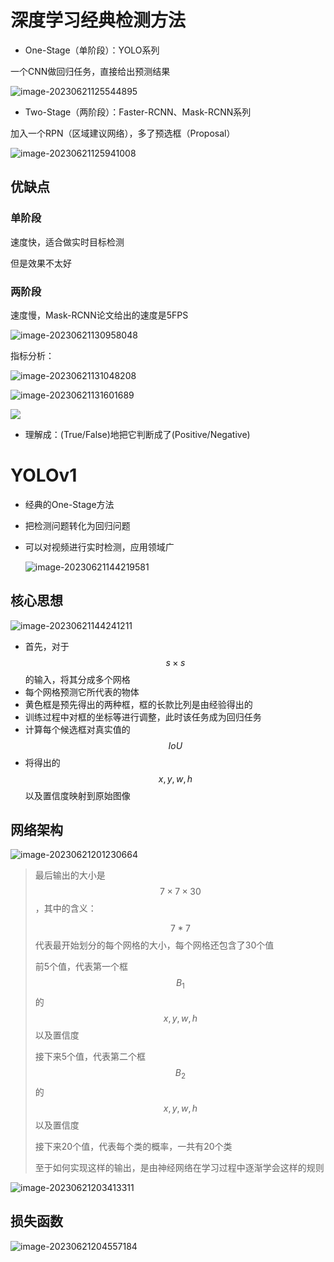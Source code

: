 

# 深度学习经典检测方法

- One-Stage（单阶段）：YOLO系列

一个CNN做回归任务，直接给出预测结果

![image-20230621125544895](./.assets/image-20230621125544895.png)



- Two-Stage（两阶段）：Faster-RCNN、Mask-RCNN系列

加入一个RPN（区域建议网络），多了预选框（Proposal）

![image-20230621125941008](./.assets/image-20230621125941008.png)



## 优缺点

### 单阶段

速度快，适合做实时目标检测

但是效果不太好



### 两阶段

速度慢，Mask-RCNN论文给出的速度是5FPS

![image-20230621130958048](./.assets/image-20230621130958048.png)



指标分析：

![image-20230621131048208](./.assets/image-20230621131048208.png)



![image-20230621131601689](./.assets/image-20230621131601689.png)



![](./.assets/Precisionrecall.svg)

- 理解成：(True/False)地把它判断成了(Positive/Negative)



# YOLOv1

- 经典的One-Stage方法
- 把检测问题转化为回归问题
- 可以对视频进行实时检测，应用领域广

  ![image-20230621144219581](./.assets/image-20230621144219581.png)



## 核心思想

![image-20230621144241211](./.assets/image-20230621144241211.png)



- 首先，对于 $$s \times s$$ 的输入，将其分成多个网格
- 每个网格预测它所代表的物体 
- 黄色框是预先得出的两种框，框的长款比列是由经验得出的
- 训练过程中对框的坐标等进行调整，此时该任务成为回归任务
- 计算每个候选框对真实值的 $$IoU$$
- 将得出的 $$x, y, w, h$$ 以及置信度映射到原始图像





## 网络架构

![image-20230621201230664](./.assets/image-20230621201230664.png)



>  最后输出的大小是 $$7 \times 7 \times 30$$，其中的含义：
>
>  $$7*7$$ 代表最开始划分的每个网格的大小，每个网格还包含了30个值
>
>  前5个值，代表第一个框$$B_{1}$$的 $$x, y, w, h$$ 以及置信度
>
>  接下来5个值，代表第二个框$$B_{2}$$的 $$x, y, w, h$$ 以及置信度
>
>  接下来20个值，代表每个类的概率，一共有20个类
>
>  至于如何实现这样的输出，是由神经网络在学习过程中逐渐学会这样的规则  

![image-20230621203413311](./.assets/image-20230621203413311.png)



## 损失函数

![image-20230621204557184](./.assets/image-20230621204557184.png)



